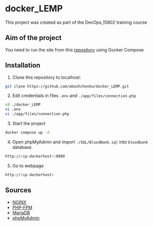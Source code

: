 # docker_LEMP
This project was created as part of the DevOps_15802 training course

## Aim of the project
You need to run the site from this [repository](https://github.com/mentorchita/Blood-Bank-Management-System) using Docker Compose

## Installation
1. Clone this repository to localhost:
```sh
git clone https://github.com/abozhchenko/docker_LEMP.git
```
2. Edit credentials in files `.env` and `./app/files/connection.php` 
```sh
cd ./docker_LEMP
vi .env
vi ./app/files/connection.php
```
3. Start the project
```sh
docker compose up -d
```
4. Open phpMyAdmin and import `./SQL/BloodBank.sql` into `bloodbank` database
```sh
http://<ip-dockerhost>:8080
```
5. Go to webpage 
```sh
http://<ip-dockerhost>
```

## Sources
- [NGINX](https://hub.docker.com/_/nginx)
- [PHP-FPM](https://hub.docker.com/r/bitnami/php-fpm)
- [MariaDB](https://hub.docker.com/_/mariadb)
- [phpMyAdmin](https://hub.docker.com/_/phpmyadmin)
